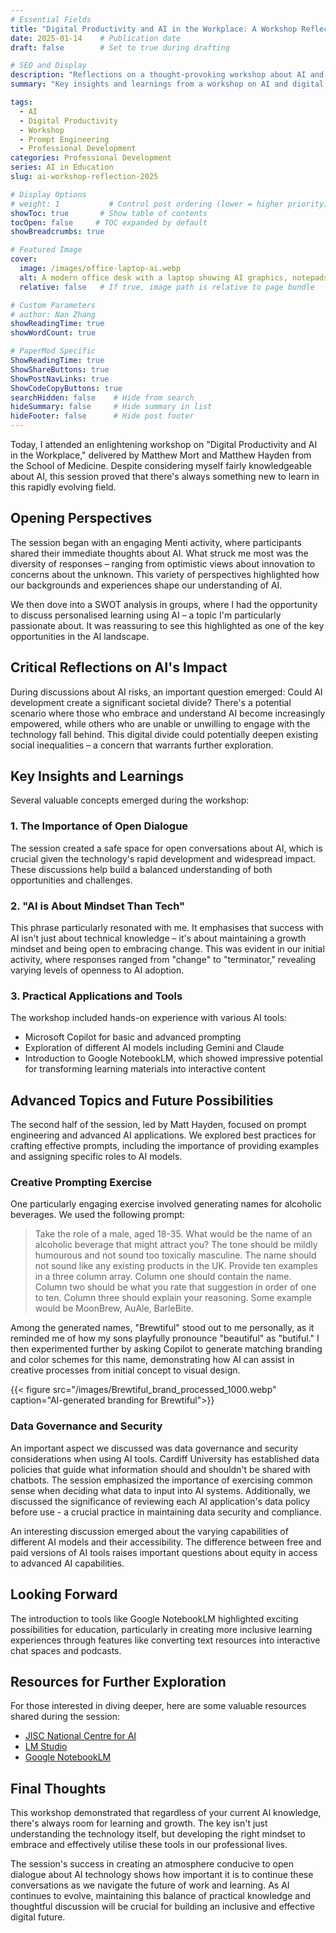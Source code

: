 ```yaml
---
# Essential Fields
title: "Digital Productivity and AI in the Workplace: A Workshop Reflection"
date: 2025-01-14    # Publication date
draft: false        # Set to true during drafting

# SEO and Display
description: "Reflections on a thought-provoking workshop about AI and digital productivity, exploring the intersection of technology, mindset, and workplace evolution."
summary: "Key insights and learnings from a workshop on AI and digital productivity, highlighting the importance of mindset and open dialogue in embracing AI technology."

tags:
  - AI
  - Digital Productivity
  - Workshop
  - Prompt Engineering
  - Professional Development
categories: Professional Development
series: AI in Education
slug: ai-workshop-reflection-2025

# Display Options
# weight: 1           # Control post ordering (lower = higher priority)
showToc: true       # Show table of contents
tocOpen: false     # TOC expanded by default
showBreadcrumbs: true

# Featured Image
cover:
  image: /images/office-laptop-ai.webp
  alt: A modern office desk with a laptop showing AI graphics, notepads, pens, and a light bulb, all under soft lighting that suggests innovation and growth.
  relative: false   # If true, image path is relative to page bundle

# Custom Parameters
# author: Nan Zhang
showReadingTime: true
showWordCount: true

# PaperMod Specific
ShowReadingTime: true
ShowShareButtons: true
ShowPostNavLinks: true
ShowCodeCopyButtons: true
searchHidden: false    # Hide from search
hideSummary: false     # Hide summary in list
hideFooter: false      # Hide post footer
---
```


Today, I attended an enlightening workshop on "Digital Productivity and AI in the Workplace," delivered by Matthew Mort and Matthew Hayden from the School of Medicine. Despite considering myself fairly knowledgeable about AI, this session proved that there's always something new to learn in this rapidly evolving field.

## Opening Perspectives

The session began with an engaging Menti activity, where participants shared their immediate thoughts about AI. What struck me most was the diversity of responses – ranging from optimistic views about innovation to concerns about the unknown. This variety of perspectives highlighted how our backgrounds and experiences shape our understanding of AI.

We then dove into a SWOT analysis in groups, where I had the opportunity to discuss personalised learning using AI – a topic I'm particularly passionate about. It was reassuring to see this highlighted as one of the key opportunities in the AI landscape.

## Critical Reflections on AI's Impact

During discussions about AI risks, an important question emerged: Could AI development create a significant societal divide? There's a potential scenario where those who embrace and understand AI become increasingly empowered, while others who are unable or unwilling to engage with the technology fall behind. This digital divide could potentially deepen existing social inequalities – a concern that warrants further exploration.

## Key Insights and Learnings

Several valuable concepts emerged during the workshop:

### 1. The Importance of Open Dialogue

The session created a safe space for open conversations about AI, which is crucial given the technology's rapid development and widespread impact. These discussions help build a balanced understanding of both opportunities and challenges.

### 2. "AI is About Mindset Than Tech"

This phrase particularly resonated with me. It emphasises that success with AI isn't just about technical knowledge – it's about maintaining a growth mindset and being open to embracing change. This was evident in our initial activity, where responses ranged from "change" to "terminator," revealing varying levels of openness to AI adoption.

### 3. Practical Applications and Tools

The workshop included hands-on experience with various AI tools:

- Microsoft Copilot for basic and advanced prompting
- Exploration of different AI models including Gemini and Claude
- Introduction to Google NotebookLM, which showed impressive potential for transforming learning materials into interactive content

## Advanced Topics and Future Possibilities

The second half of the session, led by Matt Hayden, focused on prompt engineering and advanced AI applications. We explored best practices for crafting effective prompts, including the importance of providing examples and assigning specific roles to AI models.

### Creative Prompting Exercise

One particularly engaging exercise involved generating names for alcoholic beverages. We used the following prompt:

> Take the role of a male, aged 18-35. What would be the name of an alcoholic beverage that might attract you? The tone should be mildly humourous and not sound too toxically masculine. The name should not sound like any existing products in the UK. Provide ten examples in a three column array. Column one should contain the name. Column two should be what you rate that suggestion in order of one to ten. Column three should explain your reasoning. Some example would be MoonBrew, AuAle, BarleBite.

Among the generated names, "Brewtiful" stood out to me personally, as it reminded me of how my sons playfully pronounce "beautiful" as "butiful." I then experimented further by asking Copilot to generate matching branding and color schemes for this name, demonstrating how AI can assist in creative processes from initial concept to visual design.

{{< figure src="/images/Brewtiful_brand_processed_1000.webp" caption="AI-generated branding for Brewtiful">}}

### Data Governance and Security

An important aspect we discussed was data governance and security considerations when using AI tools. Cardiff University has established data policies that guide what information should and shouldn't be shared with chatbots. The session emphasized the importance of exercising common sense when deciding what data to input into AI systems. Additionally, we discussed the significance of reviewing each AI application's data policy before use - a crucial practice in maintaining data security and compliance.

An interesting discussion emerged about the varying capabilities of different AI models and their accessibility. The difference between free and paid versions of AI tools raises important questions about equity in access to advanced AI capabilities.

## Looking Forward

The introduction to tools like Google NotebookLM highlighted exciting possibilities for education, particularly in creating more inclusive learning experiences through features like converting text resources into interactive chat spaces and podcasts.

## Resources for Further Exploration

For those interested in diving deeper, here are some valuable resources shared during the session:

- [JISC National Centre for AI](https://www.jisc.ac.uk/innovation/artificial-intelligence)
- [LM Studio](https://lmstudio.ai/)
- [Google NotebookLM](https://notebooklm.google/)

## Final Thoughts

This workshop demonstrated that regardless of your current AI knowledge, there's always room for learning and growth. The key isn't just understanding the technology itself, but developing the right mindset to embrace and effectively utilise these tools in our professional lives.

The session's success in creating an atmosphere conducive to open dialogue about AI technology shows how important it is to continue these conversations as we navigate the future of work and learning. As AI continues to evolve, maintaining this balance of practical knowledge and thoughtful discussion will be crucial for building an inclusive and effective digital future.